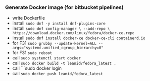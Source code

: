 ### Generate Docker image (for bitbucket pipelines)
 - write Dockerfile
 - install ```sudo dnf -y install dnf-plugins-core```
 - install ```sudo dnf config-manager \
                --add-repo \
                https://download.docker.com/linux/fedora/docker-ce.repo```
 - install ```sudo dnf install docker-ce docker-ce-cli containerd.io```
 - for F31 ```sudo grubby --update-kernel=ALL --args="systemd.unified_cgroup_hierarchy=0"```
 - for F31 ```sudo reboot```
 - call ```sudo systemctl start docker```
 - call ```sudo docker build -t leanid/fedora_latest .```
 - call ```sudo docker login
 - call ```sudo docker push leanid/fedora_latest```
